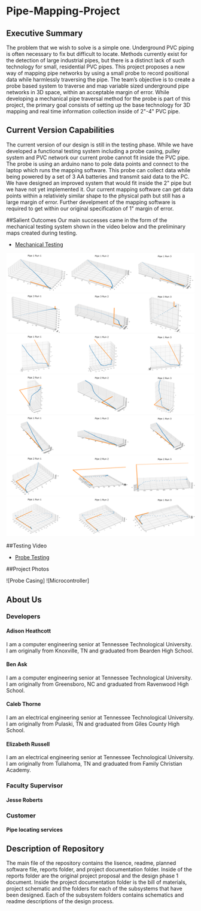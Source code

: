 # Pipe-Mapping-Project

## Executive Summary
The problem that we wish to solve is a simple one. Underground PVC piping is often necessary to fix but difficult to locate. Methods currently exist for the detection of large industrial pipes, but there is a distinct lack of such technology for small, residential PVC
pipes. This project proposes a new way of mapping pipe networks by using a small probe to record positional data
while harmlessly traversing the pipe. The team’s objective is to create a probe based system to traverse and map variable sized underground pipe networks in 3D space, within an acceptable margin of error. While developing a mechanical pipe traversal method for the probe is part of this project, the primary goal consists of setting up the base technology for 3D mapping and real time information collection inside of 2"-4" PVC pipe.


## Current Version Capabilities
The current version of our design is still in the testing phase. While we have developed a functional testing system including a probe casing, pulley system and PVC network our current probe cannot fit inside the PVC pipe. The probe is using an arduino nano to pole data points and connect to the laptop which runs the mapping software. This probe can collect data while being powered by a set of 3 AA batteries and transmit said data to the PC. We have designed an improved system that would fit inside the 2" pipe but we have not yet implemented it. Our current mapping software can get data points within a relativiely similar shape to the physical path but still has a large margin of error. Further develpment of the mapping software is required to get within our original specification of 1" margin of error.


##Salient Outcomes
Our main successes came in the form of the mechanical testing system shown in the video below and the preliminary maps created during testing.
* [Mechanical Testing](https://youtube.com/shorts/g99_hG3kM2Y?feature=share)

![image](/projectDocumentation/modelingsubsystem/It1_Pipe1_Runs.png)
![image](/projectDocumentation/modelingsubsystem/It1_Pipe3_Runs.png)
![image](/projectDocumentation/modelingsubsystem/It2_Pipe1_Runs.png)
![image](/projectDocumentation/modelingsubsystem/It2_Pipe2_Runs.png)
![image](/projectDocumentation/modelingsubsystem/It3_Pipe1_Runs.png)
![image](/projectDocumentation/modelingsubsystem/It3_Pipe2_Runs.png)
![image](/projectDocumentation/modelingsubsystem/It4_Pipe1_Runs.png)




##Testing Video
* [Probe Testing](https://youtube.com/shorts/lbEazcovoQ8?feature=share)

##Project Photos

![Probe Casing]
![Microcontroller]

## About Us

### Developers

#### Adison Heathcott
I am a computer engineering senior at Tennessee Technological University. I am originally from Knoxville, TN and graduated from Bearden High School.

#### Ben Ask
I am a computer engineering senior at Tennessee Technological University. I am originally from Greensboro, NC and graduated from Ravenwood High School.


#### Caleb Thorne
I am an electrical engineering senior at Tennessee Technological University. I am originally from Pulaski, TN and graduated from Giles County High School.

#### Elizabeth Russell
I am an electrical engineering senior at Tennessee Technological University. I am originally from Tullahoma, TN and graduated from Family Christian Academy.

### Faculty Supervisor

#### Jesse Roberts

### Customer

#### Pipe locating services

## Description of Repository
The main file of the repository contains the lisence, readme, planned software file, reports folder, and project documentation folder. Inside of the reports folder are the original project proposal and the design phase 1 document. Inside the project documentation folder is the bill of materials, project schematic and the folders for each of the subsystems that have been designed. Each of the subsystem folders contains schematics and readme descriptions of the design process.

